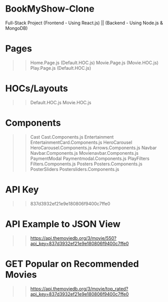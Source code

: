 # BookMyShow-Clone
Full-Stack Project (Frontend - Using React.js) || (Backend - Using Node.js & MongoDB) 

# Pages
>> Home.Page.js (Default.HOC.js)
>> Movie.Page.js (Movie.HOC.js)
>> Play.Page.js (Default.HOC.js)

# HOCs/Layouts
>> Default.HOC.js 
>> Movie.HOC.js

# Components
>> Cast                  Cast.Components.js
>> Entertainment         EntertainmentCard.Components.js
>> HeroCarousel          HeroCarousel.Components.js
                         Arrows.Components.js
>> Navbar                Navbar.Components.js
                         Movienavbar.Components.js
>> PaymentModal          Paymentmodal.Components.js
>> PlayFilters           Filters.Components.js
>> Posters               Posters.Components.js
>> PosterSliders         Postersliders.Components.js

# API Key
>> 837d3932ef21e9e180806f9400c7ffe0

# API Example to JSON View
>> https://api.themoviedb.org/3/movie/550?api_key=837d3932ef21e9e180806f9400c7ffe0

# GET Popular on Recommended Movies
>> https://api.themoviedb.org/3/movie/top_rated?api_key=837d3932ef21e9e180806f9400c7ffe0 

